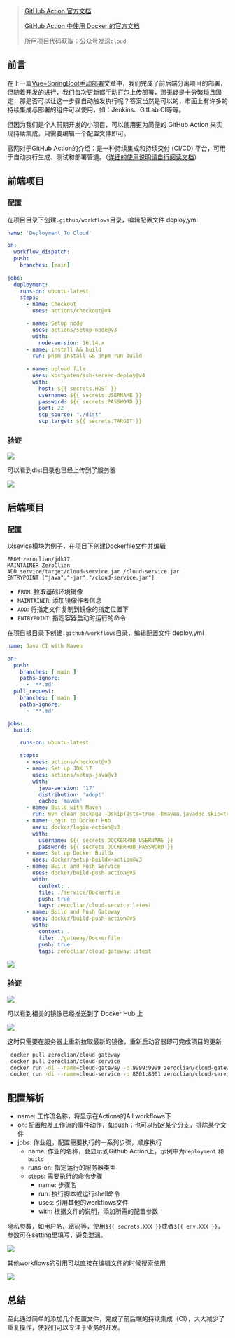 
> [GitHub Action 官方文档](https://docs.github.com/zh/actions/learn-github-actions/understanding-github-actions)
> 
> [GitHub Action 中使用 Docker 的官方文档](https://docs.docker.com/build/ci/github-actions/)
>
> 所用项目代码获取：公众号发送`cloud`

## 前言

在上一篇[Vue+SpringBoot手动部署](/部署/Vue+SpringBoot手动部署.md)文章中，我们完成了前后端分离项目的部署，但随着开发的进行，我们每次更新都手动打包上传部署，那无疑是十分繁琐且固定，那是否可以让这一步骤自动触发执行呢？答案当然是可以的，市面上有许多的持续集成与部署的组件可以使用，如：Jenkins、GitLab CI等等。

但因为我们是个人前期开发的小项目，可以使用更为简便的 GitHub Action 来实现持续集成，只需要编辑一个配置文件即可。

官网对于GitHub Action的介绍：是一种持续集成和持续交付 (CI/CD) 平台，可用于自动执行生成、测试和部署管道。（[详细的使用说明请自行阅读文档](https://docs.github.com/zh/actions/learn-github-actions/understanding-github-actions)）

## 前端项目

### 配置
在项目目录下创建`.github/workflows`目录，编辑配置文件 deploy,yml

```yaml
name: 'Deployment To Cloud'

on:
  workflow_dispatch:
  push:
    branches: [main]
  
jobs:
  deployment:
    runs-on: ubuntu-latest
    steps:
      - name: Checkout
        uses: actions/checkout@v4

      - name: Setup node
        uses: actions/setup-node@v3
        with:
          node-version: 16.14.x
      - name: install && build
        run: pnpm install && pnpm run build
        
      - name: upload file
        uses: kostyaten/ssh-server-deploy@v4
        with: 
          host: ${{ secrets.HOST }}
          username: ${{ secrets.USERNAME }}
          password: ${{ secrets.PASSWORD }}
          port: 22
          scp_source: "./dist"
          scp_target: ${{ secrets.TARGET }}
```

### 验证

![](https://cdn.jsdelivr.net/gh/ZeroClian/picture/img/20240128162016.png)

可以看到dist目录也已经上传到了服务器

![](https://cdn.jsdelivr.net/gh/ZeroClian/picture/img/20240128162306.png)


## 后端项目

### 配置

以sevice模块为例子，在项目下创建Dockerfile文件并编辑

```
FROM zeroclian/jdk17
MAINTAINER ZeroClian
ADD service/target/cloud-service.jar /cloud-service.jar
ENTRYPOINT ["java","-jar","/cloud-service.jar"]
```
- `FROM`: 拉取基础环境镜像
- `MAINTAINER`: 添加镜像作者信息
- `ADD`: 将指定文件复制到镜像的指定位置下
- `ENTRYPOINT`: 指定容器启动时运行的命令


在项目根目录下创建`.github/workflows`目录，编辑配置文件 deploy,yml

```yaml
name: Java CI with Maven

on:
  push:
    branches: [ main ]
    paths-ignore:
      - '**.md'
  pull_request:
    branches: [ main ]
    paths-ignore:
      - '**.md'

jobs:
  build:

    runs-on: ubuntu-latest

    steps:
      - uses: actions/checkout@v3
      - name: Set up JDK 17
        uses: actions/setup-java@v3
        with:
          java-version: '17'
          distribution: 'adopt'
          cache: 'maven'
      - name: Build with Maven
        run: mvn clean package -DskipTests=true -Dmaven.javadoc.skip=true -B -V
      - name: Login to Docker Hub
        uses: docker/login-action@v3
        with:
          username: ${{ secrets.DOCKERHUB_USERNAME }}
          password: ${{ secrets.DOCKERHUB_PASSWORD }}
      - name: Set up Docker Buildx
        uses: docker/setup-buildx-action@v3
      - name: Build and Push Service
        uses: docker/build-push-action@v5
        with:
          context: .
          file: ./service/Dockerfile
          push: true
          tags: zeroclian/cloud-service:latest
      - name: Build and Push Gateway
        uses: docker/build-push-action@v5
        with:
          context: .
          file: ./gateway/Dockerfile
          push: true
          tags: zeroclian/cloud-gateway:latest

```

![](https://cdn.jsdelivr.net/gh/ZeroClian/picture/img/20240128162608.png)

### 验证

![](https://cdn.jsdelivr.net/gh/ZeroClian/picture/img/20240128164425.png)

可以看到相关的镜像已经推送到了 Docker Hub 上

![](https://cdn.jsdelivr.net/gh/ZeroClian/picture/img/20240128163508.png)

这时只需要在服务器上重新拉取最新的镜像，重新启动容器即可完成项目的更新

 ```bash
  docker pull zeroclian/cloud-gateway
  docker pull zeroclian/cloud-service
  docker run -di --name=cloud-gateway -p 9999:9999 zeroclian/cloud-gateway
  docker run -di --name=cloud-service -p 8001:8001 zeroclian/cloud-service
  ```

## 配置解析

- name: 工作流名称，将显示在Actions的All workflows下
- on: 配置触发工作流的事件动作，如push；也可以制定某个分支，排除某个文件
- jobs: 作业组，配置需要执行的一系列步骤，顺序执行
  - name: 作业的名称，会显示到Github Action上，示例中为`deployment` 和 `build` 
  - runs-on: 指定运行的服务器类型
  - steps: 需要执行的命令步骤
    - name: 步骤名
    - run: 执行脚本或运行shell命令
    - uses: 引用其他的workflows文件
    - with: 根据文件的说明，添加所需的配置参数

隐私参数，如用户名、密码等，使用`${{ secrets.XXX }}`或者`${{ env.XXX }}`，参数可在setting里填写，避免泄漏。

![](https://cdn.jsdelivr.net/gh/ZeroClian/picture/img/20240128175331.png)

其他workflows的引用可以直接在编辑文件的时候搜索使用

![](https://cdn.jsdelivr.net/gh/ZeroClian/picture/img/20240128175941.png)

## 总结

至此通过简单的添加几个配置文件，完成了前后端的持续集成（CI），大大减少了重复操作，使我们可以专注于业务的开发。